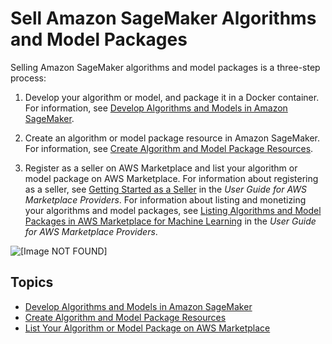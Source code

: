# Sell Amazon SageMaker Algorithms and Model Packages<a name="sagemaker-marketplace-sell"></a>

Selling Amazon SageMaker algorithms and model packages is a three\-step process:

1. Develop your algorithm or model, and package it in a Docker container\. For information, see [Develop Algorithms and Models in Amazon SageMaker](sagemaker-marketplace-develop.md)\.

1. Create an algorithm or model package resource in Amazon SageMaker\. For information, see [Create Algorithm and Model Package Resources](sagemaker-mkt-create.md)\.

1. Register as a seller on AWS Marketplace and list your algorithm or model package on AWS Marketplace\. For information about registering as a seller, see [Getting Started as a Seller](https://docs.aws.amazon.com/marketplace/latest/userguide/user-guide-for-sellers.html) in the *User Guide for AWS Marketplace Providers*\. For information about listing and monetizing your algorithms and model packages, see [Listing Algorithms and Model Packages in AWS Marketplace for Machine Learning](https://docs.aws.amazon.com/marketplace/latest/userguide/listing-algorithms-and-model-packages-in-aws-marketplace-for-machine-learning.html) in the *User Guide for AWS Marketplace Providers*\.

![\[Image NOT FOUND\]](http://docs.aws.amazon.com/sagemaker/latest/dg/images/seller-flow.png)

## Topics<a name="sagemaker-mkt-sell-topics"></a>
+ [Develop Algorithms and Models in Amazon SageMaker](sagemaker-marketplace-develop.md)
+ [Create Algorithm and Model Package Resources](sagemaker-mkt-create.md)
+ [List Your Algorithm or Model Package on AWS Marketplace](sagemaker-mkt-list.md)